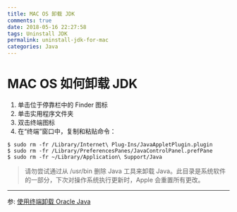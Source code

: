 ```yaml
---
title: MAC OS 卸载 JDK
comments: true
date: 2018-05-16 22:27:58
tags: Uninstall JDK
permalink: uninstall-jdk-for-mac
categories: Java
---
```


# MAC OS 如何卸载 JDK

1. 单击位于停靠栏中的 Finder 图标
2. 单击实用程序文件夹
3. 双击终端图标
4. 在“终端”窗口中，复制和粘贴命令：

```
$ sudo rm -fr /Library/Internet\ Plug-Ins/JavaAppletPlugin.plugin
$ sudo rm -fr /Library/PreferencesPanes/JavaControlPanel.prefPane
$ sudo rm -fr ~/Library/Application\ Support/Java
```
>请勿尝试通过从 /usr/bin 删除 Java 工具来卸载 Java。此目录是系统软件的一部分，下次对操作系统执行更新时，Apple 会重置所有更改。

---
参: [使用终端卸载 Oracle Java]



[使用终端卸载 Oracle Java]:https://www.java.com/zh_CN/download/help/mac_uninstall_java.xml
